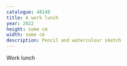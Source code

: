 ```yaml
---
catalogue: 48148
title: A work lunch
year: 2022
height: some cm
width: some cm
description: Pencil and watercolour sketch
---
```

Work lunch
